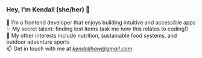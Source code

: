 ### Hey, I'm Kendall (she/her) 👋

🔭 I’m a frontend developer that enjoys building intuitive and accessible apps \
✨ My secret talent: finding lost items (ask me how this relates to coding!) \
🍓 My other interests include nutrition, sustainable food systems, and outdoor adventure sports \
📫 Get in touch with me at *kendallhaw@gmail.com*
  
